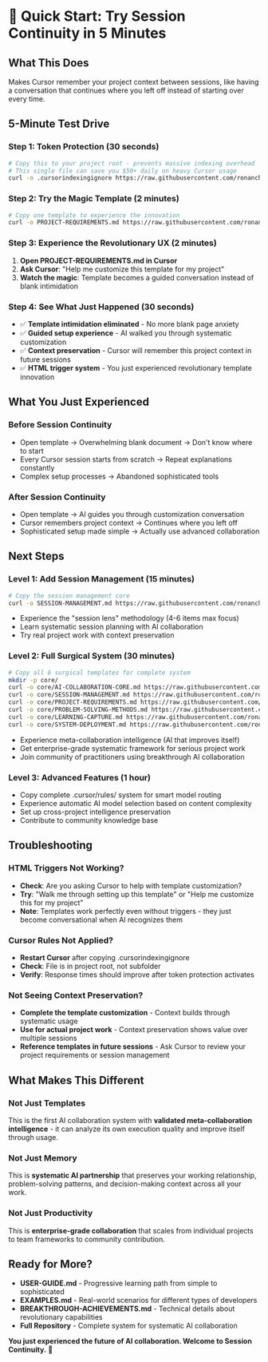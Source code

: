 # 🚀 Quick Start: Try Session Continuity in 5 Minutes

## What This Does
Makes Cursor remember your project context between sessions, like having a conversation that continues where you left off instead of starting over every time.

## 5-Minute Test Drive

### Step 1: Token Protection (30 seconds)
```bash
# Copy this to your project root - prevents massive indexing overhead
# This single file can save you $50+ daily on heavy Cursor usage
curl -o .cursorindexingignore https://raw.githubusercontent.com/ronanchris/session-continuity-kit-ronan-v2/main/.cursorindexingignore
```

### Step 2: Try the Magic Template (2 minutes)
```bash
# Copy one template to experience the innovation
curl -o PROJECT-REQUIREMENTS.md https://raw.githubusercontent.com/ronanchris/session-continuity-kit-ronan-v2/main/core/PROJECT-REQUIREMENTS.md
```

### Step 3: Experience the Revolutionary UX (2 minutes)
1. **Open PROJECT-REQUIREMENTS.md in Cursor**
2. **Ask Cursor**: "Help me customize this template for my project"
3. **Watch the magic**: Template becomes a guided conversation instead of blank intimidation

### Step 4: See What Just Happened (30 seconds)
- ✅ **Template intimidation eliminated** - No more blank page anxiety
- ✅ **Guided setup experience** - AI walked you through systematic customization  
- ✅ **Context preservation** - Cursor will remember this project context in future sessions
- ✅ **HTML trigger system** - You just experienced revolutionary template innovation

## What You Just Experienced

### **Before Session Continuity**
- Open template → Overwhelming blank document → Don't know where to start
- Every Cursor session starts from scratch → Repeat explanations constantly
- Complex setup processes → Abandoned sophisticated tools

### **After Session Continuity** 
- Open template → AI guides you through customization conversation
- Cursor remembers project context → Continues where you left off
- Sophisticated setup made simple → Actually use advanced collaboration

## Next Steps

### **Level 1: Add Session Management** (15 minutes)
```bash
# Copy the session management core
curl -o SESSION-MANAGEMENT.md https://raw.githubusercontent.com/ronanchris/session-continuity-kit-ronan-v2/main/core/SESSION-MANAGEMENT.md
```
- Experience the "session lens" methodology (4-6 items max focus)
- Learn systematic session planning with AI collaboration
- Try real project work with context preservation

### **Level 2: Full Surgical System** (30 minutes)
```bash
# Copy all 6 surgical templates for complete system
mkdir -p core/
curl -o core/AI-COLLABORATION-CORE.md https://raw.githubusercontent.com/ronanchris/session-continuity-kit-ronan-v2/main/core/AI-COLLABORATION-CORE.md
curl -o core/SESSION-MANAGEMENT.md https://raw.githubusercontent.com/ronanchris/session-continuity-kit-ronan-v2/main/core/SESSION-MANAGEMENT.md
curl -o core/PROJECT-REQUIREMENTS.md https://raw.githubusercontent.com/ronanchris/session-continuity-kit-ronan-v2/main/core/PROJECT-REQUIREMENTS.md
curl -o core/PROBLEM-SOLVING-METHODS.md https://raw.githubusercontent.com/ronanchris/session-continuity-kit-ronan-v2/main/core/PROBLEM-SOLVING-METHODS.md
curl -o core/LEARNING-CAPTURE.md https://raw.githubusercontent.com/ronanchris/session-continuity-kit-ronan-v2/main/core/LEARNING-CAPTURE.md
curl -o core/SYSTEM-DEPLOYMENT.md https://raw.githubusercontent.com/ronanchris/session-continuity-kit-ronan-v2/main/core/SYSTEM-DEPLOYMENT.md
```
- Experience meta-collaboration intelligence (AI that improves itself)
- Get enterprise-grade systematic framework for serious project work
- Join community of practitioners using breakthrough AI collaboration

### **Level 3: Advanced Features** (1 hour)
- Copy complete .cursor/rules/ system for smart model routing
- Experience automatic AI model selection based on content complexity
- Set up cross-project intelligence preservation
- Contribute to community knowledge base

## Troubleshooting

### **HTML Triggers Not Working?**
- **Check**: Are you asking Cursor to help with template customization?
- **Try**: "Walk me through setting up this template" or "Help me customize this for my project"
- **Note**: Templates work perfectly even without triggers - they just become conversational when AI recognizes them

### **Cursor Rules Not Applied?**
- **Restart Cursor** after copying .cursorindexingignore
- **Check**: File is in project root, not subfolder
- **Verify**: Response times should improve after token protection activates

### **Not Seeing Context Preservation?**
- **Complete the template customization** - Context builds through systematic usage
- **Use for actual project work** - Context preservation shows value over multiple sessions
- **Reference templates in future sessions** - Ask Cursor to review your project requirements or session management

## What Makes This Different

### **Not Just Templates** 
This is the first AI collaboration system with **validated meta-collaboration intelligence** - it can analyze its own execution quality and improve itself through usage.

### **Not Just Memory**
This is **systematic AI partnership** that preserves your working relationship, problem-solving patterns, and decision-making context across all your work.

### **Not Just Productivity**
This is **enterprise-grade collaboration** that scales from individual projects to team frameworks to community contribution.

## Ready for More?

- **USER-GUIDE.md** - Progressive learning path from simple to sophisticated
- **EXAMPLES.md** - Real-world scenarios for different types of developers  
- **BREAKTHROUGH-ACHIEVEMENTS.md** - Technical details about revolutionary capabilities
- **Full Repository** - Complete system for systematic AI collaboration

**You just experienced the future of AI collaboration. Welcome to Session Continuity.** 🌟